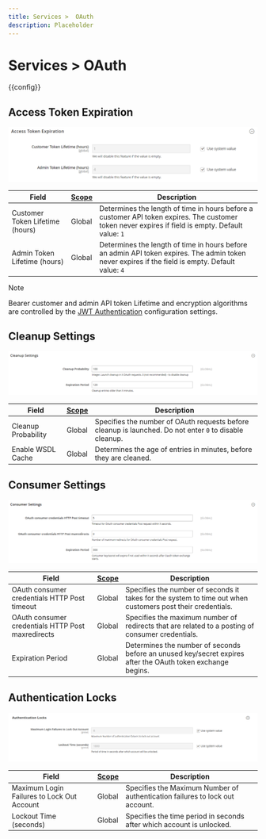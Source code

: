 ```yaml
---
title: Services >  OAuth
description: Placeholder
---
```

# Services >  OAuth

{{config}}

## Access Token Expiration

![Access Token Expiration](./assets/oauth-token-expire.png)<!-- zoom -->

|Field|[Scope](../../getting-started/websites-stores-views.md#scope-settings)|Description|
|--- |--- |--- |
|Customer Token Lifetime (hours)|Global|Determines the length of time in hours before a customer API token expires. The customer token never expires if field is empty. Default value: `1`|
|Admin Token Lifetime (hours)|Global|Determines the length of time in hours before an admin API token expires. The admin token never expires if the field is empty. Default value: `4`|

>[!NOTE]
>
>Bearer customer and admin API token Lifetime and encryption algorithms are controlled by the [JWT Authentication](magento-web-api.md#jwt-authentication) configuration settings.

## Cleanup Settings

![Cleanup Settings](./assets/oauth-cleanup.png)<!-- zoom -->

|Field|[Scope](../../getting-started/websites-stores-views.md#scope-settings)|Description|
|--- |--- |--- |
|Cleanup Probability|Global|Specifies the number of OAuth requests before cleanup is launched. Do not enter `0` to disable cleanup.|
|Enable WSDL Cache|Global|Determines the age of entries in minutes, before they are cleaned.|

## Consumer Settings

![Consumer Settings](./assets/oauth-consumer-settings.png)<!-- zoom -->

|Field|[Scope](../../getting-started/websites-stores-views.md#scope-settings)|Description|
|--- |--- |--- |
|OAuth consumer credentials HTTP Post timeout|Global|Specifies the number of seconds it takes for the system to time out when customers post their credentials.|
|OAuth consumer credentials HTTP Post maxredirects|Global|Specifies the maximum number of redirects that are related to a posting of consumer credentials.|
|Expiration Period|Global|Determines the number of seconds before an unused key/secret expires after the OAuth token exchange begins.|

## Authentication Locks

![Authentication Locks](./assets/oauth-locks.png)<!-- zoom -->

|Field|[Scope](../../getting-started/websites-stores-views.md#scope-settings)|Description|
|--- |--- |--- |
|Maximum Login Failures to Lock Out Account|Global|Specifies the Maximum Number of authentication failures to lock out account.|
|Lockout Time (seconds)|Global|Specifies the time period in seconds after which account is unlocked.|
